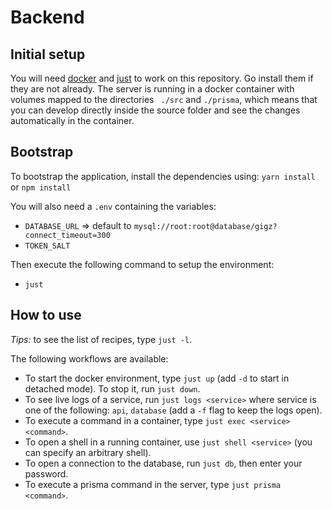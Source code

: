 # Backend

## Initial setup

You will need [docker](https://www.docker.com) and [just](https://github.com/casey/just) to work on this repository. Go install them if they are not already. The server is running in a docker container with volumes mapped to the directories `
./src` and `./prisma`, which means that you can develop directly inside the source folder and see the changes automatically in the container.

## Bootstrap

To bootstrap the application, install the dependencies using:
`yarn install` or `npm install`

You will also need a `.env` containing the variables:
- `DATABASE_URL` => default to `mysql://root:root@database/gigz?connect_timeout=300`
- `TOKEN_SALT`

Then execute the following command to setup the environment:
- `just`

## How to use

*Tips:* to see the list of recipes, type `just -l`.

The following workflows are available:
- To start the docker environment, type `just up` (add `-d` to start in detached mode). To stop it, run `just down`.
- To see live logs of a service, run `just logs <service>` where service is one of the following: `api`, `database` (add a `-f` flag to keep the logs open).
- To execute a command in a container, type `just exec <service> <command>`.
- To open a shell in a running container, use `just shell <service>` (you can specify an arbitrary shell).
- To open a connection to the database, run `just db`, then enter your password.
- To execute a prisma command in the server, type `just prisma <command>`.
